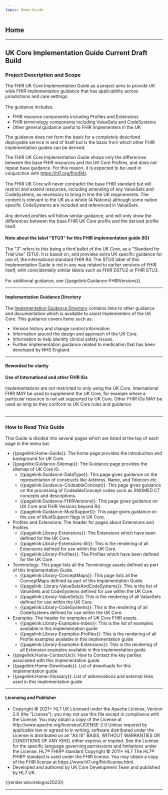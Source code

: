 ```yaml
---
topic: Home-Guide
---
```

## Home 

---
## UK Core Implementation Guide Current Draft Build ##

<p>
<h3>Project Description and Scope</h3>

The FHIR UK Core Implementation Guide as a project aims to provide UK wide FHIR implementation guidance that has applicability across jurisdictions and care settings.
<br><br>
The guidance includes: 
<ul>
<li>FHIR resource components including Profiles and Extensions</li>
<li>FHIR terminology components including ValueSets and CodeSystems</li>
<li>Other general guidance useful to FHIR implementers in the UK</li>
</ul>
</p>
<p>
The guidance does not form the basis for a completely described deployable service in and of itself but is the basis from which other FHIR implementation guides can be derived.
</p>
<p>
The FHIR UK Core Implementation Guide shows only the differences between the base FHIR resources and the UK Core Profiles, and does not repeat base guidance. For this reason, it is expected to be used in conjunction with <a href="https://hl7.org/fhir/R4/" class="external">https://hl7.org/fhir/R4/</a>. 
<br><br>
The FHIR UK Core will never contradict the base FHIR standard but will restrict and extend resources, including amending of any ValueSets and CodeSystems, as necessary to bring in line the UK requirements. The content is relevant to the UK as a whole (4 Nations) although some nation specific CodeSystems are included and referenced in ValueSets. 
<br><br>
Any derived profiles will follow similar guidance, and will only show the differences between the base FHIR UK Core profile and the derived profile itself.
</p>

<div markdown="span" class="alert alert-warning" role="alert"><h4><i class="fa fa-info-circle"></i> Note about the label "STU3" for this FHIR implementation guide (IG)</h4>
The "3" refers to this being a third ballot of the UK Core, as a "Standard for Trial Use" (STU). It is based on, and provides extra UK specific guidance for use of, the international standard FHIR R4. The STU3 label of this Implementation Guide is not in any way related to earlier versions of FHIR itself, with coincidentally similar labels such as FHIR DSTU2 or FHIR STU3.
<br><br>
For additional guidance, see {{pagelink:Guidance-FHIRVersions}}.
</div>

---

<div markdown="span" class="alert alert-warning" role="alert"><h4><i class="fa fa-folder-open-o"></i> Implementation Guidance Directory </h4>
The <a href="https://simplifier.net/guide/uk-core-implementation-guidance-directory?version=current">Implementation Guidance Directory</a> 
contains links to other guidance and documentation which is available to assist Implementers of the UK Core. 
This guidance covers items such as:
<ul>
<li>Version history and change control information.</li>
<li>Information around the design and approach of the UK Core.</li>
<li>Information to help identify clinical safety issues.</li>
<li>Further implementation guidance related to medication that has been developed by NHS England.</li>
</div>

---

<div id="newAsset" markdown="span" class="alert alert-success" role="alert"><h4><i class="fa fa-star"></i> Reworded for clarity</h4>
<div markdown="span" class="alert alert-warning" role="alert"><h4><i class="fa fa-info-circle"></i> Use of International and other FHIR IGs</h4>
Implementations are not restricted to only using the UK Core. International FHIR MAY be used to supplement the UK Core, for example where a particular resource is not yet supported by UK Core. Other FHIR IGs MAY be used as long as they conform to UK Core rules and guidance. 
<br><br>
</div>
</div>


---

### How to Read This Guide ###

This Guide is divided into several pages which are listed at the top of each page in the menu bar.
<ul>
<li>{{pagelink:Home-Guide}}: The home page provides the introduction and background for UK Core.</li>
<li>{{pagelink:Guidance-Sitemap}}: The Guidance page provides the sitemap of UK Core IG.
<ul>
  <li>{{pagelink:Guidance-DataType}}: This page gives guidance on the representation of constructs like Address, Name, and Telecom etc.</li>
  <li>{{pagelink:Guidance-CodeableConcept}}: This page gives guidance on the processing of CodeableConcept codes such as SNOMED CT concepts and descriptions.</li>
  <li>{{pagelink:Guidance-FHIRVersions}}: This page gives guidance on UK Core and FHIR Versions beyond R4.</li>
  <li>{{pagelink:Guidance-MustSupport}}: This page gives guidance on the use of MustSupport flags in UK Core.</li>
</ul>
</li>
<li>Profiles and Extensions: The  header for pages about Extensions and Profiles
<ul>
  <li>{{pagelink:Library-Extensions}}: The Extensions which have been defined for the UK Core.</li>
  <li>{{pagelink:Library-Extensions-All}}: This is the rendering of all Extensions defined for use within the UK Core.</li>
  <li>{{pagelink:Library-Profiles}}: The Profiles which have been defined for the UK Core.</li>
</ul>
</li>
<li>Terminology: This page lists all the Terminology assets defined as part of this Implementation Guide.
<ul>
  <li>{{pagelink:Library-ConceptMaps}}: This page lists all the ConceptMaps defined as part of this Implementation Guide.</li>
  <li>{{pagelink: Library-ValueSetsAndCodeSystems}}: This is the list of ValueSets and CodeSystems defined for use within the UK Core.</li>
  <li>{{pagelink:Library-ValueSets}}: This is the rendering of all ValueSets defined for use within the UK Core.</li>
  <li>{{pagelink:Library-CodeSystems}}: This is the rendering of all CodeSystems defined for use within the UK Core.</li>
</ul>
</li>
<li>Examples: The header for examples of UK Core FHIR assets.
<ul>
  <li>{{pagelink:Library-Examples-Index}}: This is the list of examples available in this implementation guide</li>
  <li>{{pagelink:Library-Examples-Profiles}}: This is the rendering of all Profile examples available in this implementation guide</li>
  <li>{{pagelink:Library-Examples-Extensions}}: This is the rendering of all Extension examples available in this implementation guide</li>
</ul>
</li>
<li>{{pagelink:Home-ContactUs}}:  How to Contact the key parties associated with this implementation guide.</li>
<li>{{pagelink:Home-Downloads}}:  List of downloads for this implementation guide</li>
<li>{{pagelink:Home-Glossary}}:  List of abbreviations and external links used in this implementation guide</li>
</ul>

---

<div markdown="span" class="alert alert-warning" role="alert"><h4 id="Licence"><i class="fa fa-legal"></i> Licensing and Publisher</h4>
<ul>
<li> 
Copyright &#169; 2021+ HL7 UK Licensed under the Apache License, Version 2.0 (the &quot;License&quot;); you may not use this file except in compliance with the License. You may obtain a copy of the License at http://www.apache.org/licenses/LICENSE-2.0 Unless required by applicable law or agreed to in writing, software distributed under the License is distributed on an &quot;AS IS&quot; BASIS, WITHOUT WARRANTIES OR CONDITIONS OF ANY KIND, either express or implied. See the License for the specific language governing permissions and limitations under the License. HL7&#174; FHIR&#174; standard Copyright &#169; 2011+ HL7 The HL7&#174; FHIR&#174; standard is used under the FHIR license. You may obtain a copy of the FHIR license at https://www.hl7.org/fhir/license.html.
<li>
Developed and authored by UK Core Development Team and published by HL7 UK.
</ul>
</div> 

<div id="renderParent" title="The logos of organisations involved in developing and implementing UK Core">
{{render:ukcorelogos2023}}
</div>

---
